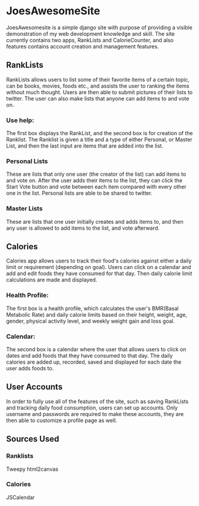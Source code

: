 # JoesAwesomeSite

JoesAwesomesite is a simple django site with purpose of providing a visible demonstration of my web development knowledge
and skill. The site currently contains two apps, RankLists and CalorieCounter, and also features contains account
creation and management features.

## RankLists
RankLists allows users to list some of their favorite items of a certain topic, can be books, movies, foods etc.,
and assists the user to ranking the items without much thought. Users are then able to submit pictures of their lists to twitter. The user can also make lists that anyone can add items to
and vote on.

### Use help:
The first box displays the RankList, and the second box is for creation of the Ranklist. The Ranklist is given a title and a type of either Personal, or Master List, and then the last input are items that
are added into the list.

### Personal Lists
These are lists that only one user (the creator of the list) can add items to and vote on. After the user adds their items to the list, they can click the Start Vote button and vote between
each item compared with every other one in the list. Personal lists are able to be shared to twitter.

### Master Lists
These are lists that one user initially creates and adds items to, and then any user is allowed to add items to the list, and vote afterward.




## Calories

Calories app allows users to track their food's calories against either a daily
limit or requirement (depending on goal). Users can click on a calendar and add and edit foods they have consumed for that day. Then daily calorie
limit calculations are made and displayed.

### Health Profile:
The first box is a health profile, which calculates the user's BMR(Basal Metabolic Rate) and daily calorie limits based on their height, weight, age, gender, physical activity level,
and weekly weight gain and loss goal.

### Calendar:
The second box is a calendar where the user that allows users to click on dates and add foods that they have consumed to that day. The daily calories are added up, recorded, saved and displayed for
each date the user adds foods to.

## User Accounts
In order to fully use all of the features of the site, such as saving RankLists and tracking daily food consumption, users can set up accounts. Only username and passwords are required to make these 
accounts, they are then able to customize a profile page as well. 



## Sources Used
### Ranklists
Tweepy
html2canvas

### Calories
JSCalendar
